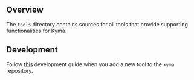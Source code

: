 ## Overview

The `tools` directory contains sources for all tools that provide supporting functionalities for Kyma.

## Development

Follow [this](https://github.com/kyma-project/kyma/blob/master/resources/README.md) development guide when you add a new tool to the `kyma` repository.
